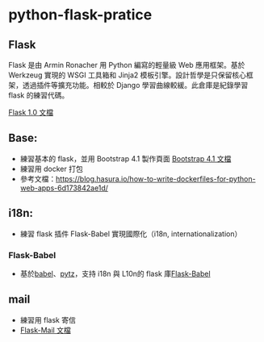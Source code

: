 # python-flask-pratice

## Flask

Flask 是由 Armin Ronacher 用 Python 編寫的輕量級 Web 應用框架。基於 Werkzeug 實現的 WSGI 工具箱和 Jinja2 模板引擎。設計哲學是只保留核心框架，透過插件等擴充功能。相較於 Django 學習曲線較緩。此倉庫是紀錄學習 flask 的練習代碼。

[Flask 1.0 文檔](http://flask.pocoo.org/docs/1.0/)

## Base:
- 練習基本的 flask，並用 Bootstrap 4.1 製作頁面
[Bootstrap 4.1 文檔](https://getbootstrap.com/)
- 練習用 docker 打包
- 參考文檔：https://blog.hasura.io/how-to-write-dockerfiles-for-python-web-apps-6d173842ae1d/

## i18n:
- 練習 flask 插件 Flask-Babel 實現國際化（i18n, internationalization）

### Flask-Babel
- 基於[babel](https://github.com/python-babel/babel)、[pytz](https://pypi.python.org/pypi/pytz/)，支持 i18n 與 L10n的 flask 庫[Flask-Babel](https://github.com/python-babel/babel)

## mail
- 練習用 flask 寄信
- [Flask-Mail 文檔](https://pythonhosted.org/Flask-Mail/)
